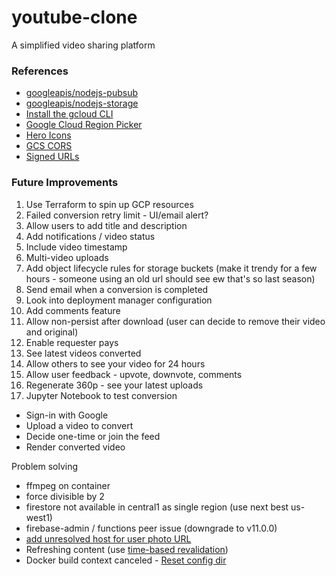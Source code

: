# youtube-clone
A simplified video sharing platform

### References
- [googleapis/nodejs-pubsub](https://github.com/googleapis/nodejs-pubsub)
- [googleapis/nodejs-storage](https://github.com/googleapis/nodejs-storage)
- [Install the gcloud CLI](https://cloud.google.com/sdk/docs/install)
- [Google Cloud Region Picker](https://cloud.withgoogle.com/region-picker)
- [Hero Icons](https://heroicons.com/micro)
- [GCS CORS](https://cloud.google.com/storage/docs/using-cors#command-line)
- [Signed URLs](https://cloud.google.com/storage/docs/access-control/signed-urls)

### Future Improvements
1. Use Terraform to spin up GCP resources
1. Failed conversion retry limit - UI/email alert?
1. Allow users to add title and description
1. Add notifications / video status
1. Include video timestamp
1. Multi-video uploads
1. Add object lifecycle rules for storage buckets (make it trendy for a few hours - someone using an old url should see ew that's so last season)
1. Send email when a conversion is completed
1. Look into deployment manager configuration
1. Add comments feature
1. Allow non-persist after download (user can decide to remove their video and original)
1. Enable requester pays
1. See latest videos converted
1. Allow others to see your video for 24 hours
1. Allow user feedback - upvote, downvote, comments
1. Regenerate 360p - see your latest uploads
1. Jupyter Notebook to test conversion
- Sign-in with Google
- Upload a video to convert
- Decide one-time or join the feed
- Render converted video


Problem solving
- ffmpeg on container
- force divisible by 2
- firestore not available in central1 as single region (use next best us-west1)
- firebase-admin / functions peer issue (downgrade to v11.0.0)
- [add unresolved host for user photo URL](https://nextjs.org/docs/messages/next-image-unconfigured-host)
- Refreshing content (use [time-based revalidation](https://nextjs.org/docs/app/building-your-application/data-fetching/fetching-caching-and-revalidating#time-based-revalidation))
- Docker build context canceled - [Reset config dir](https://stackoverflow.com/a/70881149)